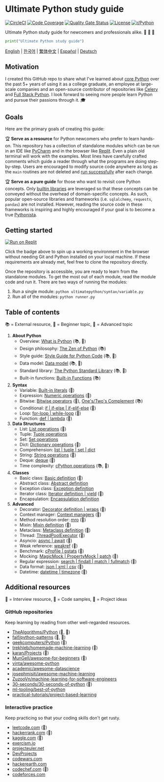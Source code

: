 # Ultimate Python study guide

[![CircleCI](https://img.shields.io/circleci/build/github/huangsam/ultimate-python)](https://circleci.com/gh/huangsam/ultimate-python)
[![Code Coverage](https://img.shields.io/codecov/c/github/huangsam/ultimate-python)](https://codecov.io/gh/huangsam/ultimate-python)
[![Quality Gate Status](https://img.shields.io/sonar/quality_gate/huangsam_ultimate-python?server=https%3A%2F%2Fsonarcloud.io)](https://sonarcloud.io/dashboard?id=huangsam_ultimate-python)
[![License](https://img.shields.io/github/license/huangsam/ultimate-python)](https://github.com/huangsam/ultimate-python/blob/master/LICENSE)
[![r/Python](https://img.shields.io/reddit/subreddit-subscribers/Python)](https://www.reddit.com/r/Python/comments/inllmf/ultimate_python_study_guide/)

Ultimate Python study guide for newcomers and professionals alike. :snake: :snake: :snake:

```python
print("Ultimate Python study guide")
```

[English](README.md) |
[한국어](README.ko.md) |
[繁体中文](README.zh_tw.md) |
[Español](README.es.md) |
[Deutsch](README.de.md)

## Motivation

I created this GitHub repo to share what I've learned about [core Python](https://www.python.org/)
over the past 5+ years of using it as a college graduate, an employee at
large-scale companies and an open-source contributor of repositories like
[Celery](https://github.com/celery/celery) and
[Full Stack Python](https://github.com/mattmakai/fullstackpython.com).
I look forward to seeing more people learn Python and pursue their passions
through it. :mortar_board:

## Goals

Here are the primary goals of creating this guide:

:trophy: **Serve as a resource** for Python newcomers who prefer to learn hands-on.
This repository has a collection of standalone modules which can be run in an IDE
like [PyCharm](https://www.jetbrains.com/pycharm/) and in the browser like
[Replit](https://replit.com/languages/python3). Even a plain old terminal will work
with the examples. Most lines have carefully crafted comments which guide a reader
through what the programs are doing step-by-step. Users are encouraged to modify
source code anywhere as long as the `main` routines are not deleted and
[run successfully](runner.py) after each change.

:trophy: **Serve as a pure guide** for those who want to revisit core Python concepts.
Only [builtin libraries](https://docs.python.org/3/library/) are leveraged so that
these concepts can be conveyed without the overhead of domain-specific concepts. As
such, popular open-source libraries and frameworks (i.e. `sqlalchemy`, `requests`,
`pandas`) are not installed. However, reading the source code in these frameworks is
inspiring and highly encouraged if your goal is to become a true
[Pythonista](https://www.urbandictionary.com/define.php?term=pythonista).

## Getting started

[![Run on Replit](https://replit.com/badge/github/huangsam/ultimate-python)](https://replit.com/github/huangsam/ultimate-python)

Click the badge above to spin up a working environment in the browser without
needing Git and Python installed on your local machine. If these requirements
are already met, feel free to clone the repository directly.

Once the repository is accessible, you are ready to learn from the standalone
modules. To get the most out of each module, read the module code and run it.
There are two ways of running the modules:

1. Run a single module: `python ultimatepython/syntax/variable.py`
2. Run all of the modules: `python runner.py`

## Table of contents

:books: = External resource,
:cake: = Beginner topic,
:exploding_head: = Advanced topic

1. **About Python**
    - Overview: [What is Python](https://github.com/trekhleb/learn-python/blob/master/src/getting_started/what_is_python.md) (:books:, :cake:)
    - Design philosophy: [The Zen of Python](https://www.python.org/dev/peps/pep-0020/) (:books:)
    - Style guide: [Style Guide for Python Code](https://www.python.org/dev/peps/pep-0008/) (:books:, :exploding_head:)
    - Data model: [Data model](https://docs.python.org/3/reference/datamodel.html) (:books:, :exploding_head:)
    - Standard library: [The Python Standard Library](https://docs.python.org/3/library/) (:books:, :exploding_head:)
    - Built-in functions: [Built-in Functions](https://docs.python.org/3/library/functions.html) (:books:)
2. **Syntax**
    - Variable: [Built-in literals](ultimatepython/syntax/variable.py) (:cake:)
    - Expression: [Numeric operations](ultimatepython/syntax/expression.py) (:cake:)
    - Bitwise: [Bitwise operators](ultimatepython/syntax/bitwise.py) (:cake:), [One's/Two's Complement](https://www.geeksforgeeks.org/difference-between-1s-complement-representation-and-2s-complement-representation-technique/) (:books:)
    - Conditional: [if | if-else | if-elif-else](ultimatepython/syntax/conditional.py) (:cake:)
    - Loop: [for-loop | while-loop](ultimatepython/syntax/loop.py) (:cake:)
    - Function: [def | lambda](ultimatepython/syntax/function.py) (:cake:)
3. **Data Structures**
    - List: [List operations](ultimatepython/data_structures/list.py) (:cake:)
    - Tuple: [Tuple operations](ultimatepython/data_structures/tuple.py)
    - Set: [Set operations](ultimatepython/data_structures/set.py)
    - Dict: [Dictionary operations](ultimatepython/data_structures/dict.py) (:cake:)
    - Comprehension: [list | tuple | set | dict](ultimatepython/data_structures/comprehension.py)
    - String: [String operations](ultimatepython/data_structures/string.py) (:cake:)
    - Deque: [deque](ultimatepython/data_structures/deque.py) (:exploding_head:)
    - Time complexity: [cPython operations](https://wiki.python.org/moin/TimeComplexity) (:books:, :exploding_head:)
4. **Classes**
    - Basic class: [Basic definition](ultimatepython/classes/basic_class.py) (:cake:)
    - Abstract class: [Abstract definition](ultimatepython/classes/abstract_class.py)
    - Exception class: [Exception definition](ultimatepython/classes/exception_class.py)
    - Iterator class: [Iterator definition | yield](ultimatepython/classes/iterator_class.py) (:exploding_head:)
    - Encapsulation: [Encapsulation definition](ultimatepython/classes/encapsulation.py)
5. **Advanced**
    - Decorator: [Decorator definition | wraps](ultimatepython/advanced/decorator.py) (:exploding_head:)
    - Context manager: [Context managers](ultimatepython/advanced/context_manager.py) (:exploding_head:)
    - Method resolution order: [mro](ultimatepython/advanced/mro.py) (:exploding_head:)
    - Mixin: [Mixin definition](ultimatepython/advanced/mixin.py) (:exploding_head:)
    - Metaclass: [Metaclass definition](ultimatepython/advanced/meta_class.py) (:exploding_head:)
    - Thread: [ThreadPoolExecutor](ultimatepython/advanced/thread.py) (:exploding_head:)
    - Asyncio: [async | await](ultimatepython/advanced/async.py) (:exploding_head:)
    - Weak reference: [weakref](ultimatepython/advanced/weak_ref.py) (:exploding_head:)
    - Benchmark: [cProfile | pstats](ultimatepython/advanced/benchmark.py) (:exploding_head:)
    - Mocking: [MagicMock | PropertyMock | patch](ultimatepython/advanced/mocking.py) (:exploding_head:)
    - Regular expression: [search | findall | match | fullmatch](ultimatepython/advanced/regex.py) (:exploding_head:)
    - Data format: [json | xml | csv](ultimatepython/advanced/data_format.py) (:exploding_head:)
    - Datetime: [datetime | timezone](ultimatepython/advanced/date_time.py) (:exploding_head:)

## Additional resources

:necktie: = Interview resource,
:test_tube: = Code samples,
:brain: = Project ideas

### GitHub repositories

Keep learning by reading from other well-regarded resources.

- [TheAlgorithms/Python](https://github.com/TheAlgorithms/Python) (:necktie:, :test_tube:)
- [faif/python-patterns](https://github.com/faif/python-patterns) (:necktie:, :test_tube:)
- [geekcomputers/Python](https://github.com/geekcomputers/Python) (:test_tube:)
- [trekhleb/homemade-machine-learning](https://github.com/trekhleb/homemade-machine-learning) (:test_tube:)
- [karan/Projects](https://github.com/karan/Projects) (:brain:)
- [MunGell/awesome-for-beginners](https://github.com/MunGell/awesome-for-beginners) (:brain:)
- [vinta/awesome-python](https://github.com/vinta/awesome-python)
- [academic/awesome-datascience](https://github.com/academic/awesome-datascience)
- [josephmisiti/awesome-machine-learning](https://github.com/josephmisiti/awesome-machine-learning)
- [ZuzooVn/machine-learning-for-software-engineers](https://github.com/ZuzooVn/machine-learning-for-software-engineers)
- [30-seconds/30-seconds-of-python](https://github.com/30-seconds/30-seconds-of-python) (:test_tube:)
- [ml-tooling/best-of-python](https://github.com/ml-tooling/best-of-python)
- [practical-tutorials/project-based-learning](https://github.com/practical-tutorials/project-based-learning#python)

### Interactive practice

Keep practicing so that your coding skills don't get rusty.

- [leetcode.com](https://leetcode.com/) (:necktie:)
- [hackerrank.com](https://www.hackerrank.com/) (:necktie:)
- [kaggle.com](https://www.kaggle.com/) (:brain:)
- [exercism.io](https://exercism.io/)
- [projecteuler.net](https://projecteuler.net/)
- [DevProjects](https://www.codementor.io/projects/python)
- [codewars.com](https://www.codewars.com/)
- [hackerearth.com](https://www.hackerearth.com/)
- [codechef.com](https://www.codechef.com/) (:necktie:)
- [codeforces.com](https://codeforces.com/)
